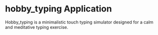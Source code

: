 # hobby_typing Application

Hobby_typing is a minimalistic touch typing simulator designed for a calm and meditative typing exercise.